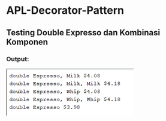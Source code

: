 # APL-Decorator-Pattern

## Testing Double Expresso dan Kombinasi Komponen

### Output:


![s](images.png)
